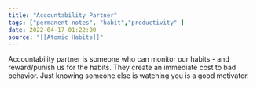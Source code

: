 ```yaml
---
title: "Accountability Partner"
tags: ["permanent-notes", "habit","productivity" ]
date: 2022-04-17 01:22:00
source: "[[Atomic Habits]]"
---
```


Accountability partner is someone who can monitor our habits - and reward/punish us for the habits. They create an immediate cost to bad behavior. Just knowing someone else is watching you is a good motivator.